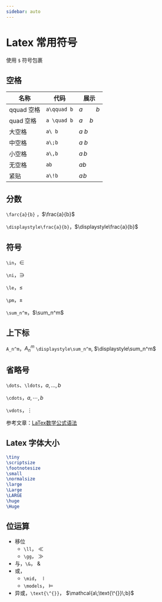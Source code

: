 ```yaml
---
sidebar: auto
---
```


# Latex 常用符号

使用 `$` 符号包裹

## 空格

| 名称       | 代码        | 展示        |
| ---------- | ----------- | ----------- |
| qquad 空格 | `a\qquad b` | $a\qquad b$ |
| quad 空格  | `a \quad b` | $a \quad b$ |
| 大空格     | `a\ b`      | $a\ b$      |
| 中空格     | `a\;b`      | $a\;b$      |
| 小空格     | `a\,b`      | $a\,b$      |
| 无空格     | `ab`        | $ab$        |
| 紧贴       | `a\!b`      | $a\!b$      |

## 分数

`\farc{a}{b}` ，$\frac{a}{b}$

`\displaystyle\frac{a}{b}`，$\displaystyle\frac{a}{b}$

## 符号

`\in`，$\in$

`\ni`，$\ni$

`\le`，$\le$

`\pm`，$\pm$

`\sum_n^m`，$\sum_n^m$

## 上下标

`A_n^m`，$A_n^m$
`\displaystyle\sum_n^m`, $\displaystyle\sum_n^m$

## 省略号

`\dots`、`\ldots`，$a,\dots,b$

`\cdots`，$a,\cdots,b$

`\vdots`，$\vdots$

参考文章：[LaTex数学公式语法](http://lixingcong.github.io/2016/04/04/LaTex-intro/)

## Latex 字体大小

```latex
\tiny
\scriptsize
\footnotesize
\small
\normalsize
\large
\Large
\LARGE
\huge
\Huge
```

## 位运算

- 移位
  - `\ll`， $\ll$
  - `\gg`， $\gg$
- 与，`\&`， $\&$
- 或，
  - `\mid`， $\mid$
  - `\models`， $\models$
- 异或，`\text{\^{}}`， $\mathcal{a\;\text{\^{}}\;b}$